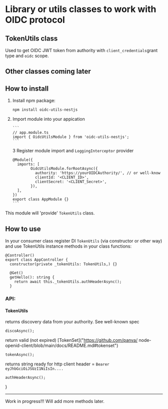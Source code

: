 # Library or utils classes to work with OIDC protocol

## TokenUtils class

Used to get OIDC JWT token from authority with `client_credentials`grant type and `oidc` scope.

## Other classes coming later



## How to install

1.  Install npm package:

    `npm install oidc-utils-nestjs`

2.  Import module into your appication

        ```
        // app.module.ts
        import { OidcUtilsModule } from 'oidc-utils-nestjs';
        ```

    3 Register module import and `LoggingInterceptor` provider

        @Module({
          imports: [
                OidcUtilsModule.forRootAsync({
                  authority: 'https://yourOIDCAuthority/', // or well-know
                  clientId: '<CLIENT_ID>',
                  clientSecret: '<CLIENT_Secret>',
                }),
          ],
        })
        export class AppModule {}
        ```

This module will 'provide' `TokenUtils` class.

## How to use

In your consumer class register DI `TokenUtils` (via constructor or other way) and use TokenUtils instance methods in your class functions:

```
@Controller()
export class AppController {
  constructor(private _tokenUtils: TokenUtils,) {}

  @Get()
  getHello(): string {
    return await this._tokenUtils.authHeaderAsync();
  }
```

### API:

#### TokenUtils

returns discovery data from your authority. See well-known spec

    discoAsync(); 

return valid (not expired) [TokenSet]("https://github.com/panva/
    node-openid-client/blob/main/docs/README.md#tokenset")

    tokenAsync();

  returns string ready for http client header = `Bearer eyJhbGciOiJSUzI1NiIsIn....`

    authHeaderAsync();
}


---

Work in progress!!!
Will add more methods later.